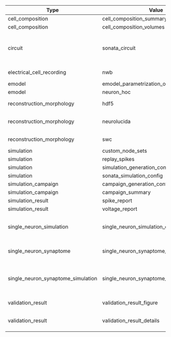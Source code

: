 | Type                                  | Value                                             | Content-Type       | Suffix          | Description                                                                  |
| ----------------------------------    | ------------------------------------------------- | ------------       | ------          | ---------------------------------------------------------------------------  |
| cell\_composition                     | cell\_composition\_summary                        |                    |                 |                                                                              |
| cell\_composition                     | cell\_composition\_volumes                        |                    |                 |                                                                              |
| circuit                               | sonata\_circuit                                   | N/A                | N/A (directory) | SONATA circuit, but have a circuit\_config.json in the root of the directory |
| electrical\_cell\_recording           | nwb                                               | application/nwb            | .nwb                | Electrophysiological timeseries data                                                                             |
| emodel                                | emodel\_parametrization\_optimization\_output     |                    |                 |                                                                              |
| emodel                                | neuron\_hoc                                       |                    |                 |                                                                              |
| reconstruction\_morphology            | hdf5                                              | application/x-hdf5 | .h5             | Morphology in HDF5 format                                                    |
| reconstruction\_morphology            | neurolucida                                       | application/asc    | .asc            | Morphology in Neurolucida ASCII format                                       |
| reconstruction\_morphology            | swc                                               | application/swc    | .swc            | Morphology in SWC format                                                     |
| simulation                            | custom\_node\_sets                                |                    |                 |                                                                              |
| simulation                            | replay\_spikes                                    |                    |                 |                                                                              |
| simulation                            | simulation\_generation\_config                    |                    |                 |                                                                              |
| simulation                            | sonata\_simulation\_config                        |                    |                 |                                                                              |
| simulation\_campaign                  | campaign\_generation\_config                      |                    |                 |                                                                              |
| simulation\_campaign                  | campaign\_summary                                 |                    |                 |                                                                              |
| simulation\_result                    | spike\_report                                     |                    |                 |                                                                              |
| simulation\_result                    | voltage\_report                                   |                    |                 |                                                                              |
| single\_neuron\_simulation            | single\_neuron\_simulation\_data                    | application/json                   |.json                 | single neuron simulation configuration and timeseries output |
| single\_neuron\_synaptome             | single\_neuron\_synaptome\_config                 | application/json | .json | single neuron synaptome configuration |
| single\_neuron\_synaptome\_simulation | single\_neuron\_synaptome\_simulation\_data | application/json                   |.json                 | single neuron synaptome simulation configuration and timeseries output |
| validation\_result | validation\_result\_figure | application/pdf                   |.pdf                 | Validation result figure |
| validation\_result | validation\_result\_details | text/plain                   |.txt                 | Log and details about the validation execution |
